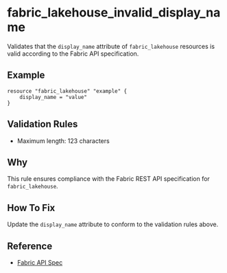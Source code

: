 # fabric_lakehouse_invalid_display_name

Validates that the `display_name` attribute of `fabric_lakehouse` resources is valid according to the Fabric API specification.

## Example

```hcl
resource "fabric_lakehouse" "example" {
    display_name = "value"
}
```

## Validation Rules

- Maximum length: 123 characters


## Why

This rule ensures compliance with the Fabric REST API specification for `fabric_lakehouse`.

## How To Fix

Update the `display_name` attribute to conform to the validation rules above.

## Reference

- [Fabric API Spec](https://github.com/microsoft/fabric-rest-api-specs/tree/main/lakehouse/definitions.json)
